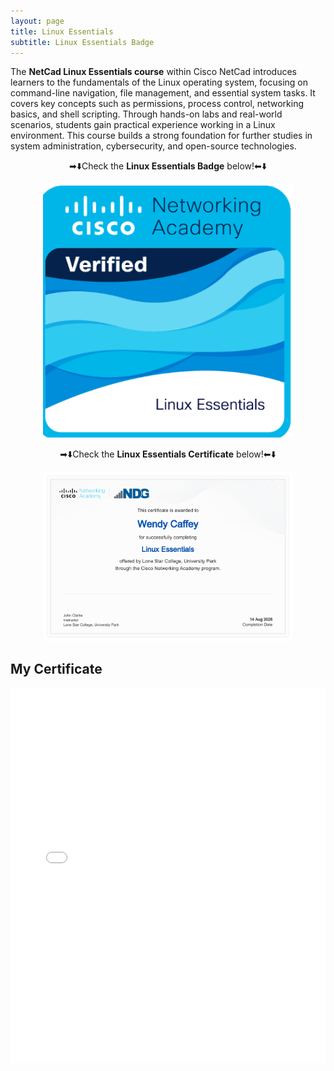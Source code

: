 ```yaml
---
layout: page
title: Linux Essentials
subtitle: Linux Essentials Badge
---
```


The **NetCad Linux Essentials course** within Cisco NetCad introduces learners to the fundamentals of the Linux operating system, focusing on command-line navigation, file management, and essential system tasks. It covers key concepts such as permissions, process control, networking basics, and shell scripting. Through hands-on labs and real-world scenarios, students gain practical experience working in a Linux environment. This course builds a strong foundation for further studies in system administration, cybersecurity, and open-source technologies.

<p style="text-align: center;">➡⬇️Check the <strong>Linux Essentials Badge</strong> below!⬅⬇️</p>

<div style="text-align: center;">
    <a href="https://www.credly.com/badges/089124d4-f559-41a1-ad10-9818b31ddd04/email" target="_blank">
        <img src="/assets/img/LinuxEssentialsBadge.png" alt="Linux Badge Displayed" width="400">
    </a>
</div>

<p style="text-align: center;">➡⬇️Check the <strong>Linux Essentials Certificate</strong> below!⬅⬇️</p>
<div style="text-align: center;">
    <a href="https://www.credly.com/badges/089124d4-f559-41a1-ad10-9818b31ddd04/email" target="_blank">
        <img src="/assets/img/Linux_Essentials_certificate.pdf" alt="Linux Certificate Displayed" width="400">
    </a>
</div>

<h2>My Certificate</h2>
<embed src="/assets/img/Linux_Essentials_certificate.pdf" type="application/pdf" width="100%" height="600px" />
